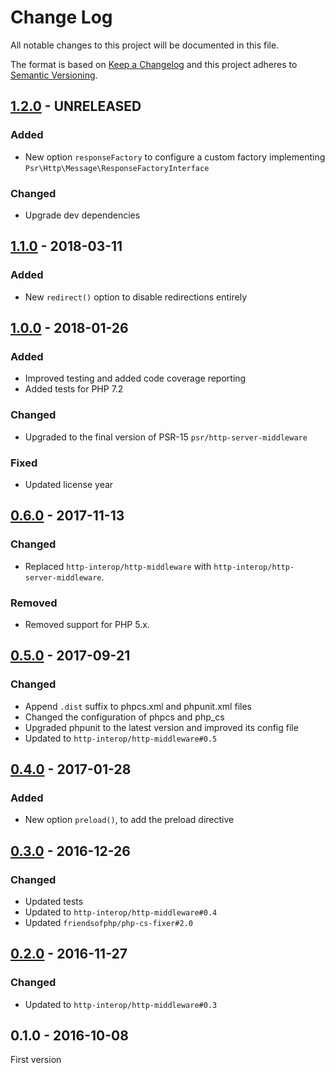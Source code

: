 # Change Log

All notable changes to this project will be documented in this file.

The format is based on [Keep a Changelog](http://keepachangelog.com/) 
and this project adheres to [Semantic Versioning](http://semver.org/).

## [1.2.0] - UNRELEASED

### Added

- New option `responseFactory` to configure a custom factory implementing `Psr\Http\Message\ResponseFactoryInterface`

### Changed

- Upgrade dev dependencies

## [1.1.0] - 2018-03-11

### Added

- New `redirect()` option to disable redirections entirely

## [1.0.0] - 2018-01-26

### Added

- Improved testing and added code coverage reporting
- Added tests for PHP 7.2

### Changed

- Upgraded to the final version of PSR-15 `psr/http-server-middleware`

### Fixed

- Updated license year

## [0.6.0] - 2017-11-13

### Changed

- Replaced `http-interop/http-middleware` with  `http-interop/http-server-middleware`.

### Removed

- Removed support for PHP 5.x.

## [0.5.0] - 2017-09-21

### Changed

- Append `.dist` suffix to phpcs.xml and phpunit.xml files
- Changed the configuration of phpcs and php_cs
- Upgraded phpunit to the latest version and improved its config file
- Updated to `http-interop/http-middleware#0.5`

## [0.4.0] - 2017-01-28

### Added

- New option `preload()`, to add the preload directive

## [0.3.0] - 2016-12-26

### Changed

- Updated tests
- Updated to `http-interop/http-middleware#0.4`
- Updated `friendsofphp/php-cs-fixer#2.0`

## [0.2.0] - 2016-11-27

### Changed

- Updated to `http-interop/http-middleware#0.3`

## 0.1.0 - 2016-10-08

First version


[1.2.0]: https://github.com/middlewares/https/compare/v1.1.0...HEAD
[1.1.0]: https://github.com/middlewares/https/compare/v1.0.0...v1.1.0
[1.0.0]: https://github.com/middlewares/https/compare/v0.6.0...v1.0.0
[0.6.0]: https://github.com/middlewares/https/compare/v0.5.0...v0.6.0
[0.5.0]: https://github.com/middlewares/https/compare/v0.4.0...v0.5.0
[0.4.0]: https://github.com/middlewares/https/compare/v0.3.0...v0.4.0
[0.3.0]: https://github.com/middlewares/https/compare/v0.2.0...v0.3.0
[0.2.0]: https://github.com/middlewares/https/compare/v0.1.0...v0.2.0

